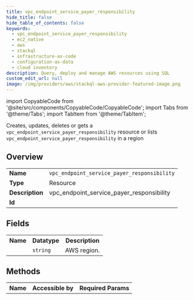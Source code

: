 ```yaml
---
title: vpc_endpoint_service_payer_responsibility
hide_title: false
hide_table_of_contents: false
keywords:
  - vpc_endpoint_service_payer_responsibility
  - ec2_native
  - aws
  - stackql
  - infrastructure-as-code
  - configuration-as-data
  - cloud inventory
description: Query, deploy and manage AWS resources using SQL
custom_edit_url: null
image: /img/providers/aws/stackql-aws-provider-featured-image.png
---
```


import CopyableCode from '@site/src/components/CopyableCode/CopyableCode';
import Tabs from '@theme/Tabs';
import TabItem from '@theme/TabItem';

Creates, updates, deletes or gets a <code>vpc_endpoint_service_payer_responsibility</code> resource or lists <code>vpc_endpoint_service_payer_responsibility</code> in a region

## Overview
<table><tbody>
<tr><td><b>Name</b></td><td><code>vpc_endpoint_service_payer_responsibility</code></td></tr>
<tr><td><b>Type</b></td><td>Resource</td></tr>
<tr><td><b>Description</b></td><td>vpc_endpoint_service_payer_responsibility</td></tr>
<tr><td><b>Id</b></td><td><CopyableCode code="aws.ec2_native.vpc_endpoint_service_payer_responsibility" /></td></tr>
</tbody></table>

## Fields
<table><tbody><tr><th>Name</th><th>Datatype</th><th>Description</th></tr><tr><td><CopyableCode code="region" /></td><td><code>string</code></td><td>AWS region.</td></tr>
</tbody></table>

## Methods

<table><tbody>
  <tr>
    <th>Name</th>
    <th>Accessible by</th>
    <th>Required Params</th>
  </tr>
</tbody></table>







